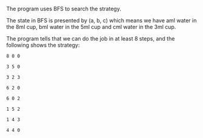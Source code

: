 The program uses BFS to search the strategy.

The state in BFS is presented by (a, b, c) which means we have aml water in the 8ml cup, bml water in the 5ml cup and cml water in the 3ml cup.

The program tells that we can do the job in at least 8 steps, and the following shows the strategy:

    8 0 0

    3 5 0

    3 2 3

    6 2 0

    6 0 2

    1 5 2

    1 4 3

    4 4 0